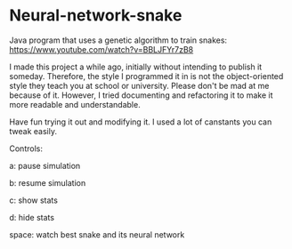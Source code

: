 # Neural-network-snake
Java program that uses a genetic algorithm to train snakes: https://www.youtube.com/watch?v=BBLJFYr7zB8

I made this project a while ago, initially without intending to publish it someday. Therefore, the style I programmed it in is not the object-oriented style they teach you at school or university. Please don't be mad at me because of it.
However, I tried documenting and refactoring it to make it more readable and understandable.

Have fun trying it out and modifying it. I used a lot of canstants you can tweak easily.

Controls:

a:       pause simulation

b:       resume simulation

c:       show stats

d:       hide stats

space:   watch best snake and its neural network
